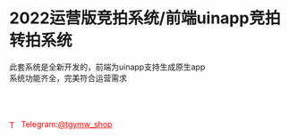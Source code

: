 # 2022运营版竞拍系统/前端uinapp竞拍转拍系统

此套系统是全新开发的，前端为uinapp支持生成原生app<br>系统功能齐全，完美符合运营需求<br><br><br><br>




<p style="color: red;"><img src="https://cdn-icons-png.flaticon.com/512/2111/2111646.png" alt="Telegram Icon" style="width: 16px; vertical-align: middle; margin-right: 5px;">Telegram:<a href="https://t.me/tgymw_shop" style="color: red;">@tgymw_shop</a></p>

